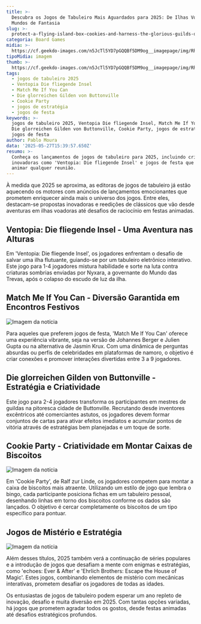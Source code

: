 ```yaml
---
title: >-
  Descubra os Jogos de Tabuleiro Mais Aguardados para 2025: De Ilhas Voadoras a
  Mundos de Fantasia
slug: >-
  protect-a-flying-island-box-cookies-and-harness-the-glorious-guilds-of-buttonville
categoria: Board Games
midia: >-
  https://cf.geekdo-images.com/n5JcTl5YD7pGQQBf5DM9og__imagepage/img/Rh4tP2KIEOlZRFpyEhcc02m9QrY=/fit-in/900x600/filters:no_upscale():strip_icc()/pic8894613.jpg
tipoMidia: imagem
thumb: >-
  https://cf.geekdo-images.com/n5JcTl5YD7pGQQBf5DM9og__imagepage/img/Rh4tP2KIEOlZRFpyEhcc02m9QrY=/fit-in/900x600/filters:no_upscale():strip_icc()/pic8894613.jpg
tags:
  - jogos de tabuleiro 2025
  - Ventopia Die fliegende Insel
  - Match Me If You Can
  - Die glorreichen Gilden von Buttonville
  - Cookie Party
  - jogos de estratégia
  - jogos de festa
keywords: >-
  jogos de tabuleiro 2025, Ventopia Die fliegende Insel, Match Me If You Can,
  Die glorreichen Gilden von Buttonville, Cookie Party, jogos de estratégia,
  jogos de festa
author: Pablo Moura
data: '2025-05-27T15:39:57.650Z'
resumo: >-
  Conheça os lançamentos de jogos de tabuleiro para 2025, incluindo criações
  inovadoras como 'Ventopia: Die fliegende Insel' e jogos de festa que prometem
  animar qualquer reunião.
---
```


À medida que 2025 se aproxima, as editoras de jogos de tabuleiro já estão aquecendo os motores com anúncios de lançamentos emocionantes que prometem enriquecer ainda mais o universo dos jogos. Entre eles, destacam-se propostas inovadoras e reedições de clássicos que vão desde aventuras em ilhas voadoras até desafios de raciocínio em festas animadas.

## **Ventopia: Die fliegende Insel** - Uma Aventura nas Alturas

Em 'Ventopia: Die fliegende Insel', os jogadores enfrentam o desafio de salvar uma ilha flutuante, guiando-se por um tabuleiro eletrônico interativo. Este jogo para 1-4 jogadores mistura habilidade e sorte na luta contra criaturas sombrias enviadas por Nyxara, a governante do Mundo das Trevas, após o colapso do escudo de luz da ilha.

## **Match Me If You Can** - Diversão Garantida em Encontros Festivos

![Imagem da notícia](https://cf.geekdo-images.com/_tBWH2q0_yL2ZOO3tO84kQ__imagepage/img/JKJFzYI2nOfn6_Fr7OVXL-TedPQ=/fit-in/900x600/filters:no_upscale():strip_icc()/pic8893539.png)

Para aqueles que preferem jogos de festa, 'Match Me If You Can' oferece uma experiência vibrante, seja na versão de Johannes Berger e Julien Gupta ou na alternativa de Jasmin Krux. Com uma dinâmica de perguntas absurdas ou perfis de celebridades em plataformas de namoro, o objetivo é criar conexões e promover interações divertidas entre 3 a 9 jogadores.

## **Die glorreichen Gilden von Buttonville** - Estratégia e Criatividade

Este jogo para 2-4 jogadores transforma os participantes em mestres de guildas na pitoresca cidade de Buttonville. Recrutando desde inventores excêntricos até comerciantes astutos, os jogadores devem formar conjuntos de cartas para ativar efeitos imediatos e acumular pontos de vitória através de estratégias bem planejadas e um toque de sorte.

## **Cookie Party** - Criatividade em Montar Caixas de Biscoitos

![Imagem da notícia](https://cf.geekdo-images.com/rqWy_qtUAFYg6WRoIh0lwQ__imagepage/img/2Jvv1zwKPbYYtBvdgCRD5-9TuQ4=/fit-in/900x600/filters:no_upscale():strip_icc()/pic8727683.jpg)

Em 'Cookie Party', de Ralf zur Linde, os jogadores competem para montar a caixa de biscoitos mais atraente. Utilizando um estilo de jogo que lembra o bingo, cada participante posiciona fichas em um tabuleiro pessoal, desenhando linhas em torno dos biscoitos conforme os dados são lançados. O objetivo é cercar completamente os biscoitos de um tipo específico para pontuar.

## Jogos de Mistério e Estratégia

![Imagem da notícia](https://cf.geekdo-images.com/02V4Jtu3XI1W24NH41fD2w__imagepage/img/uBKqRzEe9FjjpKnANNSt-J8DPyA=/fit-in/900x600/filters:no_upscale():strip_icc()/pic8894667.jpg)

Além desses títulos, 2025 também verá a continuação de séries populares e a introdução de jogos que desafiam a mente com enigmas e estratégias, como 'echoes: Ever & After' e 'Ehrlich Brothers: Escape the House of Magic'. Estes jogos, combinando elementos de mistério com mecânicas interativas, prometem desafiar os jogadores de todas as idades.

Os entusiastas de jogos de tabuleiro podem esperar um ano repleto de inovação, desafio e muita diversão em 2025. Com tantas opções variadas, há jogos que prometem agradar todos os gostos, desde festas animadas até desafios estratégicos profundos.
